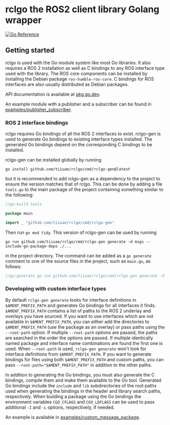 rclgo the ROS2 client library Golang wrapper
============================================

[![Go Reference](https://pkg.go.dev/badge/github.com/tiiuae/rclgo.svg)][docs]

## Getting started

rclgo is used with the Go module system like most Go libraries. It also requires
a ROS 2 installation as well as C bindings to any ROS interface type used with
the library. The ROS core components can be installed by installing the Debian
package `ros-humble-ros-core`. C bindings for ROS interfaces are also usually
distributed as Debian packages.

API documentation is available at [pkg.go.dev][docs].

An example module with a publisher and a subscriber can be found in
[examples/publisher_subscriber](examples/publisher_subscriber).

### ROS 2 interface bindings

rclgo requires Go bindings of all the ROS 2 interfaces to exist. rclgo-gen is
used to generate Go bindings to existing interface types installed. The
generated Go bindings depend on the corresponding C bindings to be installed.

rclgo-gen can be installed globally by running

    go install github.com/tiiuae/rclgo/cmd/rclgo-gen@latest

but it is recommended to add rclgo-gen as a dependency to the project to ensure
the version matches that of rclgo. This can be done by adding a file `tools.go`
to the main package of the project containing something similar to the
following:
```go
//go:build tools

package main

import _ "github.com/tiiuae/rclgo/cmd/rclgo-gen"
```
Then run `go mod tidy`. This version of rclgo-gen can be used by running

    go run github.com/tiiuae/rclgo/cmd/rclgo-gen generate -d msgs --include-go-package-deps ./...

in the project directory. The command can be added as a `go generate` comment to
one of the source files in the project, such as `main.go`, as follows:
```go
//go:generate go run github.com/tiiuae/rclgo/cmd/rclgo-gen generate -d msgs --include-go-package-deps ./...
```

### Developing with custom interface types

By default `rclgo-gen generate` looks for interface definitions in
`$AMENT_PREFIX_PATH` and generates Go bindings for all interfaces it finds.
`$AMENT_PREFIX_PATH` contains a list of paths to the ROS 2 underlay and overlays
you have sourced. If you want to use interfaces which are not available in
`$AMENT_PREFIX_PATH`, you can either add the directories to `$AMENT_PREFIX_PATH`
(use the package as an overlay) or pass paths using the `--root-path` option. If
multiple `--root-path` options are passed, the paths are searched in the order
the options are passed. If multiple identically named package and interface name
combinations are found the first one is used. When `--root-path` is used,
`rclgo-gen generate` won't look for interface definitions from
`$AMENT_PREFIX_PATH`. If you want to generate bindings for files using both
`$AMENT_PREFIX_PATH` and custom paths, you can pass
`--root-path="$AMENT_PREFIX_PATH"` in addition to the other paths.

In addition to generating the Go bindings, you must also generate the C
bindings, compile them and make them available to the Go tool. Generated Go
bindings include the `include` and `lib` subdirectories of the root paths used
when generating the bindings in the header and library search paths,
respectively. When building a package using the Go bindings the environment
variables `CGO_CFLAGS` and `CGO_LDFLAGS` can be used to pass additional `-I` and
`-L` options, respectively, if needed.

An example is available in
[examples/custom_message_package](examples/custom_message_package).

[docs]: https://pkg.go.dev/github.com/tiiuae/rclgo/pkg/rclgo
